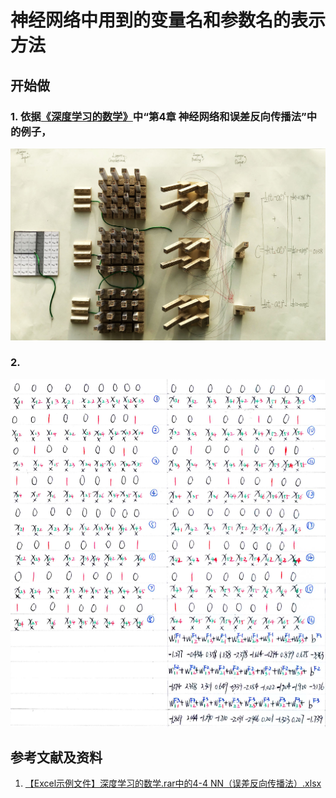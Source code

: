 # 神经网络中用到的变量名和参数名的表示方法

## 开始做

### 1. 依据[《深度学习的数学》](https://www.ituring.com.cn/book/2593)中“第4章 神经网络和误差反向传播法”中的例子，

![](/images/体验卷积神经网络中的数学原理/神经网络中用到的变量名和参数名的表示方法/1a1.jpg)

### 2.

![](/images/体验卷积神经网络中的数学原理/神经网络中用到的变量名和参数名的表示方法/2a2.png)

## 参考文献及资料

1. [【Excel示例文件】深度学习的数学.rar中的4-4 NN（误差反向传播法）.xlsx](http://www.ituring.com.cn/book/2593)